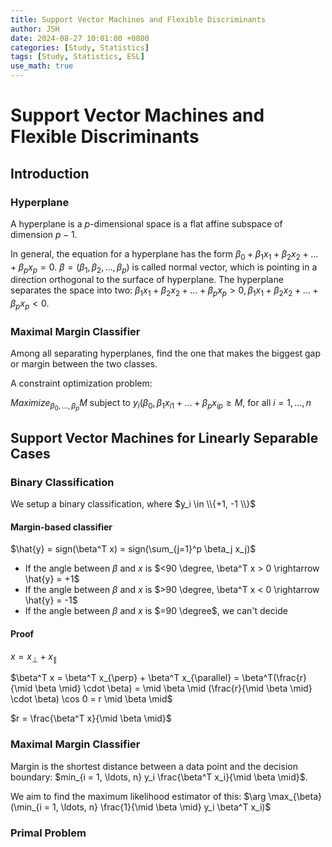 ```yaml
---
title: Support Vector Machines and Flexible Discriminants
author: JSH
date: 2024-08-27 10:01:00 +0800
categories: [Study, Statistics]
tags: [Study, Statistics, ESL]
use_math: true
---
```

# Support Vector Machines and Flexible Discriminants

## Introduction
### Hyperplane
A hyperplane is a $p$-dimensional space is a flat affine subspace of dimension $p-1$.

In general, the equation for a hyperplane has the form $\beta_0 + \beta_1 x_1 + \beta_2 x_2 + \ldots + \beta_p x_p = 0$.
$\beta = (\beta_1, \beta_2, \ldots, \beta_p)$ is called normal vector, which is pointing in a direction orthogonal to the surface of hyperplane.
The hyperplane separates the space into two: $\beta_1 x_1 + \beta_2 x_2 + \ldots + \beta_p x_p > 0, \beta_1 x_1 + \beta_2 x_2 + \ldots + \beta_p x_p < 0$.

### Maximal Margin Classifier
Among all separating hyperplanes, find the one that makes the biggest gap or margin between the two classes.

A constraint optimization problem:

$Maximize_{\beta_0, \ldots, \beta_p} M$ subject to $y_i(\beta_0, \beta_1 x_{i1} + \ldots + \beta_p x_{ip} \geq M$, for all $i = 1, \ldots, n$

## Support Vector Machines for Linearly Separable Cases
### Binary Classification
We setup a binary classification, where $y_i \in \\{+1, -1 \\}$

#### Margin-based classifier
$\hat{y} = sign(\beta^T x) = sign(\sum_{j=1}^p \beta_j x_j)$
* If the angle between $\beta$ and $x$ is $<90 \degree, \beta^T x > 0 \rightarrow \hat{y} = +1$
* If the angle between $\beta$ and $x$ is $>90 \degree, \beta^T x < 0 \rightarrow \hat{y} = -1$
* If the angle between $\beta$ and $x$ is $=90 \degree$, we can't decide

#### Proof
$x = x_{\perp} + x_{\parallel}$

$\beta^T x = \beta^T x_{\perp} + \beta^T x_{\parallel} = \beta^T(\frac{r}{\mid \beta \mid} \cdot \beta) = \mid \beta \mid (\frac{r}{\mid \beta \mid} \cdot \beta) \cos 0 = r \mid \beta \mid$

$r = \frac{\beta^T x}{\mid \beta \mid}$

### Maximal Margin Classifier
Margin is the shortest distance between a data point and the decision boundary: $min_{i = 1, \ldots, n} y_i \frac{\beta^T x_i}{\mid \beta \mid}$.

We aim to find the maximum likelihood estimator of this: $\arg \max_{\beta} (\min_{i = 1, \ldots, n} \frac{1}{\mid \beta \mid} y_i \beta^T x_i)$

### Primal Problem



